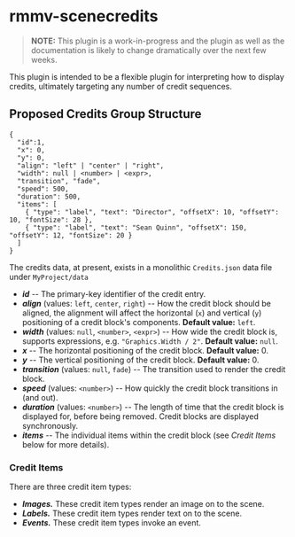 rmmv-scenecredits
=================

> **NOTE:** This plugin is a work-in-progress and the plugin as well as the
> documentation is likely to change dramatically over the next few weeks.

This plugin is intended to be a flexible plugin for interpreting how to display
credits, ultimately targeting any number of credit sequences.

## Proposed Credits Group Structure

```
{
  "id":1,
  "x": 0,
  "y": 0,
  "align": "left" | "center" | "right",
  "width": null | <number> | <expr>,
  "transition", "fade",
  "speed": 500,
  "duration": 500,
  "items": [
    { "type": "label", "text": "Director", "offsetX": 10, "offsetY": 10, "fontSize": 28 },
    { "type": "label", "text": "Sean Quinn", "offsetX": 150, "offsetY": 12, "fontSize": 20 }
  ]
}
```

The credits data, at present, exists in a monolithic `Credits.json` data file under `MyProject/data`

* ___id___ -- The primary-key identifier of the credit entry.
* ___align___ (values: `left`, `center`, `right`) -- How the credit block should be aligned, the alignment will affect the horizontal (`x`) and vertical (`y`) positioning of a credit block's components. **Default value:** `left`.
* ___width___ (values: `null`, `<number>`, `<expr>`) -- How wide the credit block is, supports expressions, e.g. `"Graphics.Width / 2"`. **Default value:** `null`.
* ___x___ -- The horizontal positioning of the credit block. **Default value:** 0.
* ___y___ -- The vertical positioning of the credit block. **Default value:** 0.
* ___transition___ (values: `null`, `fade`) -- The transition used to render the credit block.
* ___speed___ (values: `<number>`) -- How quickly the credit block transitions in (and out).
* ___duration___ (values: `<number>`) -- The length of time that the credit block is displayed for, before being removed. Credit blocks are displayed synchronously.
* ___items___ -- The individual items within the credit block (see _Credit Items_ below for more details).

### Credit Items

There are three credit item types:

* ___Images.___ These credit item types render an image on to the scene.
* ___Labels.___ These credit item types render text on to the scene.
* ___Events.___ These credit item types invoke an event.
